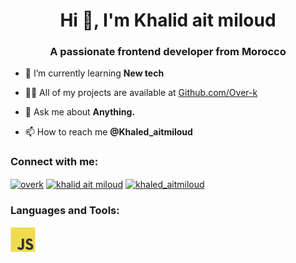 <h1 align="center">Hi 👋, I'm Khalid ait miloud</h1>
<h3 align="center">A passionate frontend developer from Morocco</h3>

- 🌱 I’m currently learning **New tech**

- 👨‍💻 All of my projects are available at [Github.com/Over-k](Github.com/Over-k)

- 💬 Ask me about **Anything.**

- 📫 How to reach me **@Khaled_aitmiloud**

<h3 align="left">Connect with me:</h3>
<p align="left">
<a href="https://dev.to/overk" target="blank"><img align="center" src="https://raw.githubusercontent.com/rahuldkjain/github-profile-readme-generator/master/src/images/icons/Social/devto.svg" alt="overk" height="30" width="40" /></a>
<a href="https://fb.com/khalid ait miloud" target="blank"><img align="center" src="https://raw.githubusercontent.com/rahuldkjain/github-profile-readme-generator/master/src/images/icons/Social/facebook.svg" alt="khalid ait miloud" height="30" width="40" /></a>
<a href="https://instagram.com/khaled_aitmiloud" target="blank"><img align="center" src="https://raw.githubusercontent.com/rahuldkjain/github-profile-readme-generator/master/src/images/icons/Social/instagram.svg" alt="khaled_aitmiloud" height="30" width="40" /></a>
</p>

<h3 align="left">Languages and Tools:</h3>
<p align="left"> <a href="https://developer.mozilla.org/en-US/docs/Web/JavaScript" target="_blank" rel="noreferrer"> <img src="https://raw.githubusercontent.com/devicons/devicon/master/icons/javascript/javascript-original.svg" alt="javascript" width="40" height="40"/> </a> </p>

